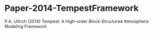 Paper-2014-TempestFramework
===========================

P.A. Ullrich (2014) Tempest: A High-order Block-Structured Atmospheric Modeling Framework

